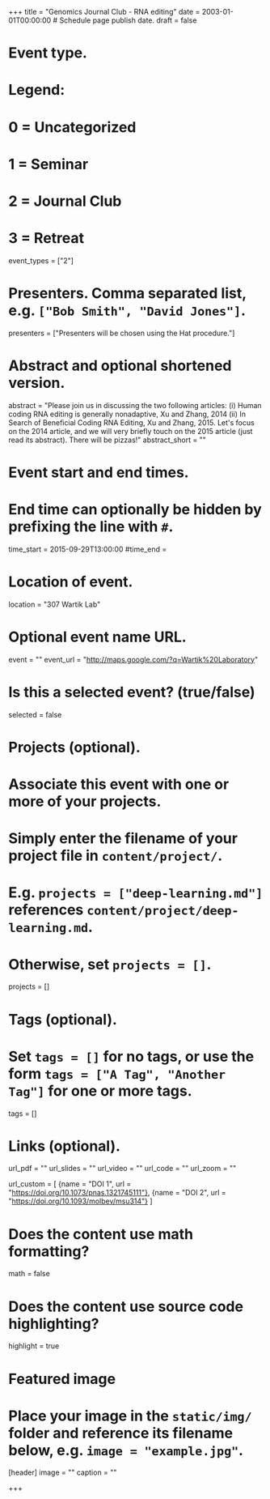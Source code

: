 +++
title = "Genomics Journal Club - RNA editing"
date = 2003-01-01T00:00:00  # Schedule page publish date.
draft = false

# Event type.
# Legend:
# 0 = Uncategorized
# 1 = Seminar
# 2 = Journal Club
# 3 = Retreat
event_types = ["2"]

# Presenters. Comma separated list, e.g. `["Bob Smith", "David Jones"]`.
presenters = ["Presenters will be chosen using the Hat procedure."]

# Abstract and optional shortened version.
abstract = "Please join us in discussing the two following articles: (i) Human coding RNA editing is generally nonadaptive, Xu and Zhang, 2014 (ii) In Search of Beneficial Coding RNA Editing, Xu and Zhang, 2015. Let's focus on the 2014 article, and we will very briefly touch on the 2015 article (just read its abstract). There will be pizzas!"
abstract_short = ""

# Event start and end times.
#   End time can optionally be hidden by prefixing the line with `#`.
time_start = 2015-09-29T13:00:00
#time_end = 

# Location of event.
location = "307 Wartik Lab"

# Optional event name URL.
event = ""
event_url = "http://maps.google.com/?q=Wartik%20Laboratory"

# Is this a selected event? (true/false)
selected = false

# Projects (optional).
#   Associate this event with one or more of your projects.
#   Simply enter the filename of your project file in `content/project/`.
#   E.g. `projects = ["deep-learning.md"]` references `content/project/deep-learning.md`.
#   Otherwise, set `projects = []`.
projects = []

# Tags (optional).
#   Set `tags = []` for no tags, or use the form `tags = ["A Tag", "Another Tag"]` for one or more tags.
tags = []

# Links (optional).
url_pdf = ""
url_slides = ""
url_video = ""
url_code = ""
url_zoom = ""

url_custom = [
{name = "DOI 1", url = "https://doi.org/10.1073/pnas.1321745111"},
{name = "DOI 2", url = "https://doi.org/10.1093/molbev/msu314"}
]


# Does the content use math formatting?
math = false

# Does the content use source code highlighting?
highlight = true

# Featured image
# Place your image in the `static/img/` folder and reference its filename below, e.g. `image = "example.jpg"`.
[header]
image = ""
caption = ""

+++

